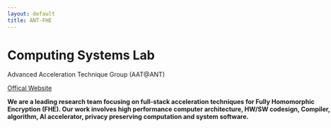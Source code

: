 ```yaml
---
layout: default
title: ANT-FHE
---
```


<div class="header-container jumbotron">
    <div class="container">
        <h1>Computing Systems Lab</h1>
        <p>Advanced Acceleration Technique Group (AAT@ANT)</p>
        <p><a class="btn btn-primary btn-lg" href="https://www.antresearch.com/LaboratoryDetails/Computing-Systems-Laboratory-detail" role="button">Offical Website</a></p>
    </div>
</div>

<div align="center">
<div style="width: 768px" align="left">

<b>We are a leading research team focusing on full-stack acceleration techniques for Fully Homomorphic Encryption (FHE). Our work involves high performance computer architecture, HW/SW codesign, Compiler, FHE algorithm, AI accelerator, privacy preserving computation and system software.</b>

</div>
</div>
